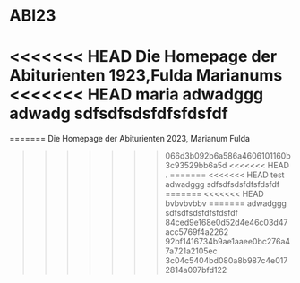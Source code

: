# ABI23
<<<<<<< HEAD
Die Homepage der Abiturienten 1923,Fulda Marianums
<<<<<<< HEAD
maria
adwadggg
adwadg
sdfsdfsdsfdfsfdsfdf
=======
=======
Die Homepage der Abiturienten 2023, Marianum Fulda
>>>>>>> 066d3b092b6a586a4606101160b3c93529bb6a5d
<<<<<<< HEAD
.
=======
<<<<<<< HEAD
test
adwadggg
sdfsdfsdsfdfsfdsfdf
=======
<<<<<<< HEAD
bvbvbvbbv
=======
adwadggg
sdfsdfsdsfdfsfdsfdf
>>>>>>> 84ced9e168e0d52d4e46c03d47acc5769f4a2262
>>>>>>> 92bf1416734b9ae1aaee0bc276a47a721a2105ec
>>>>>>> 3c04c5404bd080a8b987c4e0172814a097bfd122